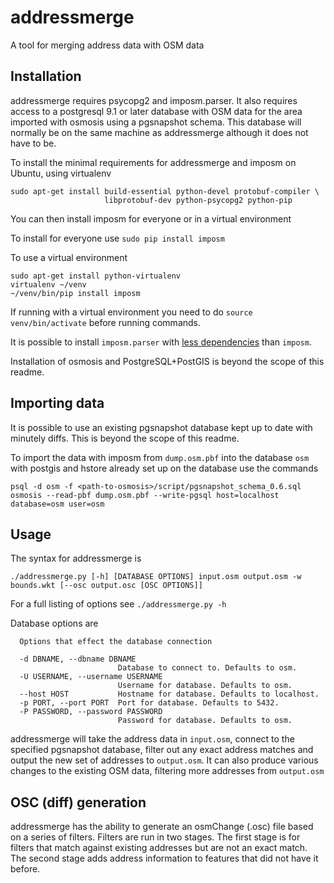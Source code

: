 # addressmerge #

A tool for merging address data with OSM data

## Installation ##

addressmerge requires psycopg2 and imposm.parser. It also requires access to a postgresql 9.1 or later database with OSM data for the area imported with osmosis using a pgsnapshot schema. This database will normally be on the same machine as addressmerge although it does not have to be.

To install the minimal requirements for addressmerge and imposm on Ubuntu, using virtualenv

```
sudo apt-get install build-essential python-devel protobuf-compiler \
					 libprotobuf-dev python-psycopg2 python-pip
```

You can then install imposm for everyone or in a virtual environment

To install for everyone use ```sudo pip install imposm```

To use a virtual environment
```
sudo apt-get install python-virtualenv
virtualenv ~/venv
~/venv/bin/pip install imposm
```
If running with a virtual environment you need to do ```source venv/bin/activate``` before running commands.

It is possible to install ```imposm.parser``` with [less dependencies](http://dev.omniscale.net/imposm.parser/index.html#document-install) than ```imposm```.

Installation of osmosis and PostgreSQL+PostGIS is beyond the scope of this readme.

## Importing data ##

It is possible to use an existing pgsnapshot database kept up to date with minutely diffs. This is beyond the scope of this readme.

To import the data with imposm from ```dump.osm.pbf``` into the database ```osm``` with postgis and hstore already set up on the database use the commands

```
psql -d osm -f <path-to-osmosis>/script/pgsnapshot_schema_0.6.sql
osmosis --read-pbf dump.osm.pbf --write-pgsql host=localhost database=osm user=osm
```

## Usage ##

The syntax for addressmerge is

```
./addressmerge.py [-h] [DATABASE OPTIONS] input.osm output.osm -w bounds.wkt [--osc output.osc [OSC OPTIONS]]
```
For a full listing of options see ```./addressmerge.py -h```

Database options are

```
  Options that effect the database connection

  -d DBNAME, --dbname DBNAME
                        Database to connect to. Defaults to osm.
  -U USERNAME, --username USERNAME
                        Username for database. Defaults to osm.
  --host HOST           Hostname for database. Defaults to localhost.
  -p PORT, --port PORT  Port for database. Defaults to 5432.
  -P PASSWORD, --password PASSWORD
                        Password for database. Defaults to osm.
```

addressmerge will take the address data in ```input.osm```, connect to the specified pgsnapshot database, filter out any exact address matches and output the new set of addresses to ```output.osm```. It can also produce various changes to the existing OSM data, filtering more addresses from ```output.osm```

## OSC (diff) generation ##

addressmerge has the ability to generate an osmChange (.osc) file based on a series of filters. Filters are run in two stages. The first stage is for filters that match against existing addresses but are not an exact match. The second stage adds address information to features that did not have it before.
